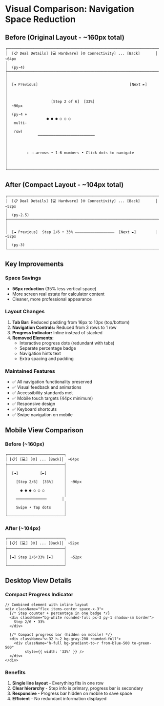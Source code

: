 # Visual Comparison: Navigation Space Reduction

## Before (Original Layout - ~160px total)

```
┌─────────────────────────────────────────────────────────────────────┐
│  [📋 Deal Details] [💻 Hardware] [🌐 Connectivity] ... [Back]       │  ~64px
│                                                                       │  (py-4)
├─────────────────────────────────────────────────────────────────────┤
│                                                                       │
│  [◄ Previous]                                          [Next ►]      │
│                                                                       │
│                    [Step 2 of 6]  [33%]                              │  ~96px
│                                                                       │  (py-4 +
│                  ● ● ● ○ ○ ○                                         │   multi-
│                                                                       │   row)
│              ━━━━━━━━━━━━━━━━━━━━━━━━━━                             │
│                                                                       │
│         ← → arrows • 1-6 numbers • Click dots to navigate           │
│                                                                       │
└─────────────────────────────────────────────────────────────────────┘
```

## After (Compact Layout - ~104px total)

```
┌─────────────────────────────────────────────────────────────────────┐
│  [📋 Deal Details] [💻 Hardware] [🌐 Connectivity] ... [Back]       │  ~52px
│                                                                       │  (py-2.5)
├─────────────────────────────────────────────────────────────────────┤
│                                                                       │
│  [◄ Previous]  Step 2/6 • 33% ━━━━━━━━━━━━━━━━━━  [Next ►]         │  ~52px
│                                                                       │  (py-3)
└─────────────────────────────────────────────────────────────────────┘
```

## Key Improvements

### Space Savings
- **56px reduction** (35% less vertical space)
- More screen real estate for calculator content
- Cleaner, more professional appearance

### Layout Changes
1. **Tab Bar:** Reduced padding from 16px to 10px (top/bottom)
2. **Navigation Controls:** Reduced from 3 rows to 1 row
3. **Progress Indicator:** Inline instead of stacked
4. **Removed Elements:**
   - Interactive progress dots (redundant with tabs)
   - Separate percentage badge
   - Navigation hints text
   - Extra spacing and padding

### Maintained Features
- ✅ All navigation functionality preserved
- ✅ Visual feedback and animations
- ✅ Accessibility standards met
- ✅ Mobile touch targets (44px minimum)
- ✅ Responsive design
- ✅ Keyboard shortcuts
- ✅ Swipe navigation on mobile

## Mobile View Comparison

### Before (~160px)
```
┌──────────────────────────┐
│ [📋] [💻] [🌐] ... [Back]│  ~64px
├──────────────────────────┤
│                          │
│  [◄]          [►]        │
│                          │
│    [Step 2/6]  [33%]     │  ~96px
│                          │
│      ● ● ● ○ ○ ○         │
│                          │
│    ━━━━━━━━━━━━━━       │
│                          │
│    Swipe • Tap dots      │
│                          │
└──────────────────────────┘
```

### After (~104px)
```
┌──────────────────────────┐
│ [📋] [💻] [🌐] ... [Back]│  ~52px
├──────────────────────────┤
│                          │
│ [◄] Step 2/6•33% [►]     │  ~52px
│                          │
└──────────────────────────┘
```

## Desktop View Details

### Compact Progress Indicator
```tsx
// Combined element with inline layout
<div className="flex items-center space-x-3">
  {/* Step counter + percentage in one badge */}
  <div className="bg-white rounded-full px-3 py-1 shadow-sm border">
    Step 2/6 • 33%
  </div>
  
  {/* Compact progress bar (hidden on mobile) */}
  <div className="w-32 h-2 bg-gray-200 rounded-full">
    <div className="h-full bg-gradient-to-r from-blue-500 to-green-500" 
         style={{ width: '33%' }} />
  </div>
</div>
```

### Benefits
1. **Single line layout** - Everything fits in one row
2. **Clear hierarchy** - Step info is primary, progress bar is secondary
3. **Responsive** - Progress bar hidden on mobile to save space
4. **Efficient** - No redundant information displayed
